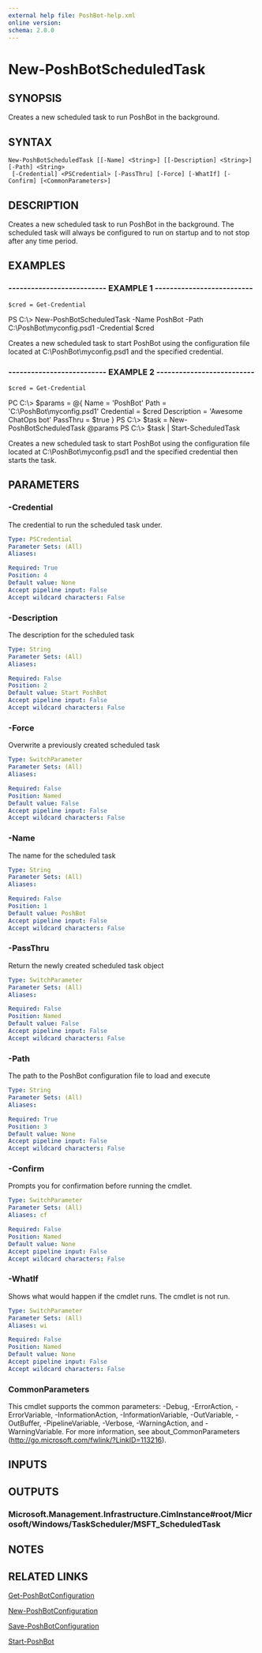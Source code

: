 ```yaml
---
external help file: PoshBot-help.xml
online version: 
schema: 2.0.0
---
```


# New-PoshBotScheduledTask

## SYNOPSIS
Creates a new scheduled task to run PoshBot in the background.

## SYNTAX

```
New-PoshBotScheduledTask [[-Name] <String>] [[-Description] <String>] [-Path] <String>
 [-Credential] <PSCredential> [-PassThru] [-Force] [-WhatIf] [-Confirm] [<CommonParameters>]
```

## DESCRIPTION
Creates a new scheduled task to run PoshBot in the background.
The scheduled task will always be configured
to run on startup and to not stop after any time period.

## EXAMPLES

### -------------------------- EXAMPLE 1 --------------------------
```
$cred = Get-Credential
```

PS C:\\\> New-PoshBotScheduledTask -Name PoshBot -Path C:\PoshBot\myconfig.psd1 -Credential $cred

Creates a new scheduled task to start PoshBot using the configuration file located at C:\PoshBot\myconfig.psd1
and the specified credential.

### -------------------------- EXAMPLE 2 --------------------------
```
$cred = Get-Credential
```

PC C:\\\> $params = @{
    Name = 'PoshBot'
    Path = 'C:\PoshBot\myconfig.psd1'
    Credential = $cred
    Description = 'Awesome ChatOps bot'
    PassThru = $true
}
PS C:\\\> $task = New-PoshBotScheduledTask @params
PS C:\\\> $task | Start-ScheduledTask

Creates a new scheduled task to start PoshBot using the configuration file located at C:\PoshBot\myconfig.psd1
and the specified credential then starts the task.

## PARAMETERS

### -Credential
The credential to run the scheduled task under.

```yaml
Type: PSCredential
Parameter Sets: (All)
Aliases: 

Required: True
Position: 4
Default value: None
Accept pipeline input: False
Accept wildcard characters: False
```

### -Description
The description for the scheduled task

```yaml
Type: String
Parameter Sets: (All)
Aliases: 

Required: False
Position: 2
Default value: Start PoshBot
Accept pipeline input: False
Accept wildcard characters: False
```

### -Force
Overwrite a previously created scheduled task

```yaml
Type: SwitchParameter
Parameter Sets: (All)
Aliases: 

Required: False
Position: Named
Default value: False
Accept pipeline input: False
Accept wildcard characters: False
```

### -Name
The name for the scheduled task

```yaml
Type: String
Parameter Sets: (All)
Aliases: 

Required: False
Position: 1
Default value: PoshBot
Accept pipeline input: False
Accept wildcard characters: False
```

### -PassThru
Return the newly created scheduled task object

```yaml
Type: SwitchParameter
Parameter Sets: (All)
Aliases: 

Required: False
Position: Named
Default value: False
Accept pipeline input: False
Accept wildcard characters: False
```

### -Path
The path to the PoshBot configuration file to load and execute

```yaml
Type: String
Parameter Sets: (All)
Aliases: 

Required: True
Position: 3
Default value: None
Accept pipeline input: False
Accept wildcard characters: False
```

### -Confirm
Prompts you for confirmation before running the cmdlet.

```yaml
Type: SwitchParameter
Parameter Sets: (All)
Aliases: cf

Required: False
Position: Named
Default value: None
Accept pipeline input: False
Accept wildcard characters: False
```

### -WhatIf
Shows what would happen if the cmdlet runs.
The cmdlet is not run.

```yaml
Type: SwitchParameter
Parameter Sets: (All)
Aliases: wi

Required: False
Position: Named
Default value: None
Accept pipeline input: False
Accept wildcard characters: False
```

### CommonParameters
This cmdlet supports the common parameters: -Debug, -ErrorAction, -ErrorVariable, -InformationAction, -InformationVariable, -OutVariable, -OutBuffer, -PipelineVariable, -Verbose, -WarningAction, and -WarningVariable. For more information, see about_CommonParameters (http://go.microsoft.com/fwlink/?LinkID=113216).

## INPUTS

## OUTPUTS

### Microsoft.Management.Infrastructure.CimInstance#root/Microsoft/Windows/TaskScheduler/MSFT_ScheduledTask

## NOTES

## RELATED LINKS

[Get-PoshBotConfiguration]()

[New-PoshBotConfiguration]()

[Save-PoshBotConfiguration]()

[Start-PoshBot]()

